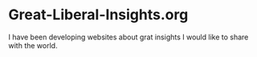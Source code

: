 # Great-Liberal-Insights.org
I have been developing websites about grat insights I would like to share with the world.
